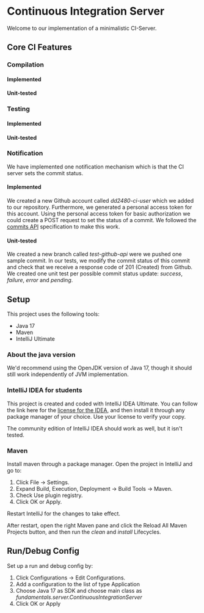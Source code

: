 # Continuous Integration Server

Welcome to our implementation of a minimalistic CI-Server.

## Core CI Features

### Compilation
#### Implemented
#### Unit-tested

### Testing
#### Implemented
#### Unit-tested

### Notification

We have implemented one notification mechanism which is that
the CI server sets the commit status.

#### Implemented

We created a new Github account called *dd2480-ci-user* which we added to our
repository. Furthermore, we generated a personal access token for this account.
Using the personal access token for basic authorization we could create a POST
request to set the status of a commit.
We followed the [commits API](https://docs.github.com/en/rest/reference/commits#create-a-commit-status) specification
to make this work.

#### Unit-tested

We created a new branch called *test-github-api* were we pushed one sample
commit. In our tests, we modify the commit status of this commit and check that
we receive a response code of 201 (Created) from Github.
We created one unit test per possible commit status update:
*success*, *failure*, *error* and *pending*.

## Setup

This project uses the following tools:

- Java 17
- Maven
- IntelliJ Ultimate

### About the java version

We'd recommend using the OpenJDK version of Java 17, though it should still work independently of JVM implementation.

### IntelliJ IDEA for students

This project is created and coded with IntelliJ IDEA Ultimate. You can follow the link here for the [license for the IDEA](https://www.jetbrains.com/community/education/#students), and then install it through any package manager of your choice. Use your license to verify your copy.

The community edition of IntelliJ IDEA should work as well, but it isn't tested.

### Maven

Install maven through a package manager. Open the project in IntelliJ and go to:

1. Click File -> Settings.
2. Expand Build, Execution, Deployment -> Build Tools -> Maven.
3. Check Use plugin registry.
4. Click OK or Apply.

Restart IntelliJ for the changes to take effect. 

After restart, open the right Maven pane and click the Reload All Maven Projects button, and then run the _clean_ and 
_install_ Lifecycles.  

## Run/Debug Config

Set up a run and debug config by:

1. Click Configurations -> Edit Configurations.
2. Add a configuration to the list of type Application
3. Choose Java 17 as SDK and choose main class as _fundamentals.server.ContinuousIntegrationServer_
4. Click OK or Apply